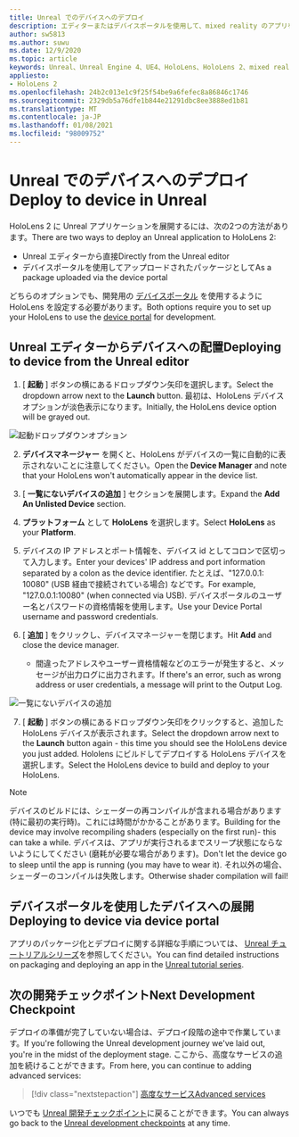 ```yaml
---
title: Unreal でのデバイスへのデプロイ
description: エディターまたはデバイスポータルを使用して、mixed reality のアプリを HoloLens 2 にデプロイするために必要なすべての事項について説明します。
author: sw5813
ms.author: suwu
ms.date: 12/9/2020
ms.topic: article
keywords: Unreal、Unreal Engine 4、UE4、HoloLens、HoloLens 2、mixed reality、デバイスへの展開、PC、ドキュメント、mixed reality ヘッドセット、windows mixed reality ヘッドセット、virtual reality ヘッドセット
appliesto:
- HoloLens 2
ms.openlocfilehash: 24b2c013e1c9f25f54be9a6fefec8a86846c1746
ms.sourcegitcommit: 2329db5a76dfe1b844e21291dbc8ee3888ed1b81
ms.translationtype: MT
ms.contentlocale: ja-JP
ms.lasthandoff: 01/08/2021
ms.locfileid: "98009752"
---
```

# <a name="deploy-to-device-in-unreal"></a><span data-ttu-id="68400-104">Unreal でのデバイスへのデプロイ</span><span class="sxs-lookup"><span data-stu-id="68400-104">Deploy to device in Unreal</span></span>

<span data-ttu-id="68400-105">HoloLens 2 に Unreal アプリケーションを展開するには、次の2つの方法があります。</span><span class="sxs-lookup"><span data-stu-id="68400-105">There are two ways to deploy an Unreal application to HoloLens 2:</span></span>
* <span data-ttu-id="68400-106">Unreal エディターから直接</span><span class="sxs-lookup"><span data-stu-id="68400-106">Directly from the Unreal editor</span></span>
* <span data-ttu-id="68400-107">デバイスポータルを使用してアップロードされたパッケージとして</span><span class="sxs-lookup"><span data-stu-id="68400-107">As a package uploaded via the device portal</span></span>

<span data-ttu-id="68400-108">どちらのオプションでも、開発用の [デバイスポータル](../platform-capabilities-and-apis/using-the-windows-device-portal.md) を使用するように HoloLens を設定する必要があります。</span><span class="sxs-lookup"><span data-stu-id="68400-108">Both options require you to set up your HoloLens to use the [device portal](../platform-capabilities-and-apis/using-the-windows-device-portal.md) for development.</span></span>

## <a name="deploying-to-device-from-the-unreal-editor"></a><span data-ttu-id="68400-109">Unreal エディターからデバイスへの配置</span><span class="sxs-lookup"><span data-stu-id="68400-109">Deploying to device from the Unreal editor</span></span>

1. <span data-ttu-id="68400-110">[ **起動** ] ボタンの横にあるドロップダウン矢印を選択します。</span><span class="sxs-lookup"><span data-stu-id="68400-110">Select the dropdown arrow next to the **Launch** button.</span></span> <span data-ttu-id="68400-111">最初は、HoloLens デバイスオプションが淡色表示になります。</span><span class="sxs-lookup"><span data-stu-id="68400-111">Initially, the HoloLens device option will be grayed out.</span></span>

![起動ドロップダウンオプション](images/unreal/launch-dropdown.png)

2. <span data-ttu-id="68400-113">**デバイスマネージャー** を開くと、HoloLens がデバイスの一覧に自動的に表示されないことに注意してください。</span><span class="sxs-lookup"><span data-stu-id="68400-113">Open the **Device Manager** and note that your HoloLens won't automatically appear in the device list.</span></span>

3. <span data-ttu-id="68400-114">[ **一覧にないデバイスの追加** ] セクションを展開します。</span><span class="sxs-lookup"><span data-stu-id="68400-114">Expand the **Add An Unlisted Device** section.</span></span>

4. <span data-ttu-id="68400-115">**プラットフォーム** として **HoloLens** を選択します。</span><span class="sxs-lookup"><span data-stu-id="68400-115">Select **HoloLens** as your **Platform**.</span></span>

5. <span data-ttu-id="68400-116">デバイスの IP アドレスとポート情報を、デバイス id としてコロンで区切って入力します。</span><span class="sxs-lookup"><span data-stu-id="68400-116">Enter your devices' IP address and port information separated by a colon as the device identifier.</span></span> <span data-ttu-id="68400-117">たとえば、"127.0.0.1: 10080" (USB 経由で接続されている場合) などです。</span><span class="sxs-lookup"><span data-stu-id="68400-117">For example, "127.0.0.1:10080" (when connected via USB).</span></span> <span data-ttu-id="68400-118">デバイスポータルのユーザー名とパスワードの資格情報を使用します。</span><span class="sxs-lookup"><span data-stu-id="68400-118">Use your Device Portal username and password credentials.</span></span>

6. <span data-ttu-id="68400-119">[ **追加** ] をクリックし、デバイスマネージャーを閉じます。</span><span class="sxs-lookup"><span data-stu-id="68400-119">Hit **Add** and close the device manager.</span></span>
    * <span data-ttu-id="68400-120">間違ったアドレスやユーザー資格情報などのエラーが発生すると、メッセージが出力ログに出力されます。</span><span class="sxs-lookup"><span data-stu-id="68400-120">If there's an error, such as wrong address or user credentials, a message will print to the Output Log.</span></span>

![一覧にないデバイスの追加](images/unreal/add-unlisted-device.png)

7. <span data-ttu-id="68400-122">[ **起動** ] ボタンの横にあるドロップダウン矢印をクリックすると、追加した HoloLens デバイスが表示されます。</span><span class="sxs-lookup"><span data-stu-id="68400-122">Select the dropdown arrow next to the **Launch** button again - this time you should see the HoloLens device you just added.</span></span> <span data-ttu-id="68400-123">Hololens にビルドしてデプロイする HoloLens デバイスを選択します。</span><span class="sxs-lookup"><span data-stu-id="68400-123">Select the HoloLens device to build and deploy to your HoloLens.</span></span>

>[!NOTE]
><span data-ttu-id="68400-124">デバイスのビルドには、シェーダーの再コンパイルが含まれる場合があります (特に最初の実行時)。これには時間がかかることがあります。</span><span class="sxs-lookup"><span data-stu-id="68400-124">Building for the device may involve recompiling shaders (especially on the first run)- this can take a while.</span></span> <span data-ttu-id="68400-125">デバイスは、アプリが実行されるまでスリープ状態にならないようにしてください (磨耗が必要な場合があります)。</span><span class="sxs-lookup"><span data-stu-id="68400-125">Don't let the device go to sleep until the app is running (you may have to wear it).</span></span> <span data-ttu-id="68400-126">それ以外の場合、シェーダーのコンパイルは失敗します。</span><span class="sxs-lookup"><span data-stu-id="68400-126">Otherwise shader compilation will fail!</span></span>

## <a name="deploying-to-device-via-device-portal"></a><span data-ttu-id="68400-127">デバイスポータルを使用したデバイスへの展開</span><span class="sxs-lookup"><span data-stu-id="68400-127">Deploying to device via device portal</span></span>

<span data-ttu-id="68400-128">アプリのパッケージ化とデプロイに関する詳細な手順については、 [Unreal チュートリアルシリーズ](tutorials/unreal-uxt-ch6.md#packaging-and-deploying-the-app-via-device-portal)を参照してください。</span><span class="sxs-lookup"><span data-stu-id="68400-128">You can find detailed instructions on packaging and deploying an app in the [Unreal tutorial series](tutorials/unreal-uxt-ch6.md#packaging-and-deploying-the-app-via-device-portal).</span></span>

## <a name="next-development-checkpoint"></a><span data-ttu-id="68400-129">次の開発チェックポイント</span><span class="sxs-lookup"><span data-stu-id="68400-129">Next Development Checkpoint</span></span>

<span data-ttu-id="68400-130">デプロイの準備が完了していない場合は、デプロイ段階の途中で作業しています。</span><span class="sxs-lookup"><span data-stu-id="68400-130">If you're following the Unreal development journey we've laid out, you're in the midst of the deployment stage.</span></span> <span data-ttu-id="68400-131">ここから、高度なサービスの追加を続けることができます。</span><span class="sxs-lookup"><span data-stu-id="68400-131">From here, you can continue to adding advanced services:</span></span>

> [!div class="nextstepaction"]
> [<span data-ttu-id="68400-132">高度なサービス</span><span class="sxs-lookup"><span data-stu-id="68400-132">Advanced services</span></span>](unreal-development-overview.md#5-adding-services)

<span data-ttu-id="68400-133">いつでも [Unreal 開発チェックポイント](unreal-development-overview.md#4-streaming-and-deploying-to-a-device)に戻ることができます。</span><span class="sxs-lookup"><span data-stu-id="68400-133">You can always go back to the [Unreal development checkpoints](unreal-development-overview.md#4-streaming-and-deploying-to-a-device) at any time.</span></span>
